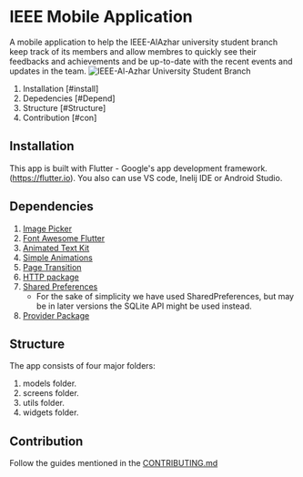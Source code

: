 # IEEE Mobile Application

A mobile application to help the IEEE-AlAzhar university student branch keep track of its members and allow membres to quickly see their feedbacks and achievements and be up-to-date with the recent events and updates in the team.
![IEEE-Al-Azhar University Student Branch](https://raw.githubusercontent.com/IEEE-AlAzhar/Official-Website/master/src/assets/images/logo.png)

1. Installation [#install]
2. Depedencies  [#Depend]
3. Structure    [#Structure]
4. Contribution [#con]

## Installation
<a name = "install"></a>
This app is built with  Flutter - Google's app development framework. (https://flutter.io).
You also can use VS code, Inelij IDE or Android Studio.

## Dependencies
<a name= "Depend"></a>
1. [Image Picker](pub.dev/packages/image_picker)
2. [Font Awesome Flutter](https://pub.dev/packages/font_awesome_flutter)
3. [Animated Text Kit](https://pub.dev/packages/animated_text_kit)
4. [Simple Animations](https://pub.dev/packages/simple_animations)
5. [Page Transition](https://pub.dev/packages/page_transition)
6. [HTTP package](pub.dev/packages/http)
7. [Shared Preferences](https://pub.dev/packages/shared_preferences)
    - For the sake of simplicity we have used SharedPreferences, but may be in later versions the SQLite API might be used instead.
8. [Provider Package](https://pub.dev/packages/provider)    

## Structure
<a name= "Structure"></a>
The app consists of four major folders:
 1. models folder.
 2. screens folder.
 3. utils folder.
 4. widgets folder.

## Contribution
<a name= "con"></a>
Follow the guides mentioned in the [CONTRIBUTING.md](https://github.com/IEEE-AlAzhar/Mobile-app/blob/master/CONTRIBUTION.md)
 
